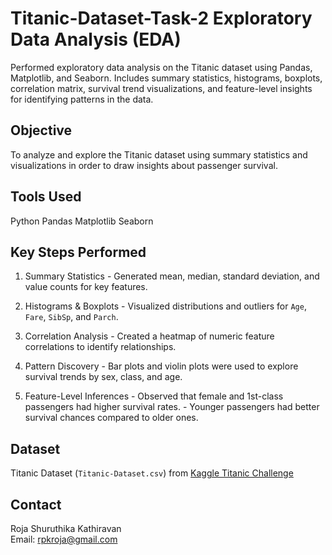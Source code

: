 # Titanic-Dataset-Task-2 Exploratory Data Analysis (EDA)
Performed exploratory data analysis on the Titanic dataset using Pandas, Matplotlib, and Seaborn. Includes summary statistics, histograms, boxplots, correlation matrix, survival trend visualizations, and feature-level insights for identifying patterns in the data.
##  Objective ##
To analyze and explore the Titanic dataset using summary statistics and visualizations in order to draw insights about passenger survival.

##  Tools Used ##
 Python
 Pandas
 Matplotlib
 Seaborn

##  Key Steps Performed ##

1. Summary Statistics - Generated mean, median, standard deviation, and value counts for key features.

2. Histograms & Boxplots - Visualized distributions and outliers for `Age`, `Fare`, `SibSp`, and `Parch`.  
  
3. Correlation Analysis - Created a heatmap of numeric feature correlations to identify relationships.  

4. Pattern Discovery - Bar plots and violin plots were used to explore survival trends by sex, class, and age. 
  
5. Feature-Level Inferences  - Observed that female and 1st-class passengers had higher survival rates.
                             - Younger passengers had better survival chances compared to older ones.

##  Dataset ##
 Titanic Dataset (`Titanic-Dataset.csv`) from [Kaggle Titanic Challenge](https://www.kaggle.com/c/titanic/data)

## Contact ##
Roja Shuruthika Kathiravan  
Email: rpkroja@gmail.com
